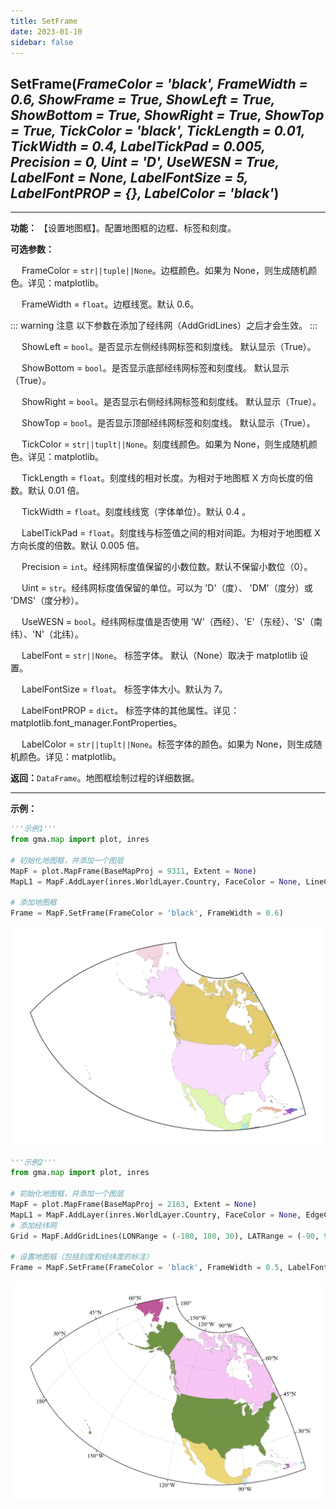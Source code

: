 ```yaml
---
title: SetFrame
date: 2023-01-10
sidebar: false
---
```


## **SetFrame**(*FrameColor = 'black', FrameWidth = 0.6, ShowFrame = True, ShowLeft = True, ShowBottom = True, ShowRight = True, ShowTop = True, TickColor = 'black', TickLength = 0.01, TickWidth = 0.4, LabelTickPad = 0.005, Precision = 0, Uint = 'D', UseWESN = True, LabelFont = None, LabelFontSize = 5, LabelFontPROP = {}, LabelColor = 'black'*)<Badge text="1.1.2 +"/> 

---

**功能：** 【设置地图框】。配置地图框的边框、标签和刻度。

**可选参数：**

&emsp; FrameColor = `str||tuple||None`。边框颜色。如果为 None，则生成随机颜色。详见：matplotlib。

&emsp; FrameWidth = `float`。边框线宽。默认 0.6。

::: warning 注意
以下参数在添加了经纬网（AddGridLines）之后才会生效。
:::

&emsp; ShowLeft = `bool`。是否显示左侧经纬网标签和刻度线。 默认显示（True）。

&emsp; ShowBottom = `bool`。是否显示底部经纬网标签和刻度线。 默认显示（True）。

&emsp; ShowRight = `bool`。是否显示右侧经纬网标签和刻度线。 默认显示（True）。

&emsp; ShowTop = `bool`。是否显示顶部经纬网标签和刻度线。 默认显示（True）。

&emsp; TickColor = `str||tuplt||None`。刻度线颜色。如果为 None，则生成随机颜色。详见：matplotlib。

&emsp; TickLength = `float`。刻度线的相对长度。为相对于地图框 X 方向长度的倍数。默认 0.01 倍。

&emsp; TickWidth = `float`。刻度线线宽（字体单位）。默认 0.4 。        

&emsp; LabelTickPad = `float`。刻度线与标签值之间的相对间距。为相对于地图框 X 方向长度的倍数。默认 0.005 倍。    

&emsp; Precision = `int`。经纬网标度值保留的小数位数。默认不保留小数位（0）。   
        
&emsp; Uint = `str`。经纬网标度值保留的单位。可以为 'D'（度）、 'DM'（度分）或 'DMS'（度分秒）。   

&emsp; UseWESN = `bool`。经纬网标度值是否使用 'W'（西经）、'E'（东经）、'S'（南纬）、'N'（北纬）。

&emsp; LabelFont = `str||None`。 标签字体。 默认（None）取决于 matplotlib 设置。

&emsp; LabelFontSize = `float`。 标签字体大小。默认为 7。

&emsp; LabelFontPROP = `dict`。 标签字体的其他属性。详见：matplotlib.font_manager.FontProperties。

&emsp; LabelColor = `str||tuplt||None`。标签字体的颜色。如果为 None，则生成随机颜色。详见：matplotlib。
    
**返回：**`DataFrame`。地图框绘制过程的详细数据。

---

**示例：**
```python
'''示例1'''
from gma.map import plot, inres

# 初始化地图框，并添加一个图层
MapF = plot.MapFrame(BaseMapProj = 9311, Extent = None)
MapL1 = MapF.AddLayer(inres.WorldLayer.Country, FaceColor = None, LineColor = 'gray', LineWidth = 0.1)

# 添加地图框
Frame = MapF.SetFrame(FrameColor = 'black', FrameWidth = 0.6)
```
![](/map/SetFrame.png)

```python
'''示例2'''
from gma.map import plot, inres

# 初始化地图框，并添加一个图层
MapF = plot.MapFrame(BaseMapProj = 2163, Extent = None)
MapL1 = MapF.AddLayer(inres.WorldLayer.Country, FaceColor = None, EdgeColor = 'gray', LineWidth = 0.1)
# 添加经纬网
Grid = MapF.AddGridLines(LONRange = (-180, 180, 30), LATRange = (-90, 90, 15), LineWidth = 0.2)

# 设置地图框（包括刻度和经纬度的标注）
Frame = MapF.SetFrame(FrameColor = 'black', FrameWidth = 0.5, LabelFontSize = 7, TickLength = 0.008)
```
![](/map/SetFrame1.png)
